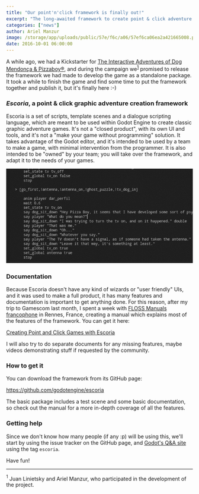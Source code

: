 ```yaml
---
title: "Our point'n'click framework is finally out!"
excerpt: "The long-awaited framework to create point & click adventure games, initially promised during the Kickstarter for The Interactive Adventures of Dog Mendonça and Pizzaboy®, is finally available. It is of course open source, and comes with a great manual written by Ariel Manzur and the FLOSS Manuals FR team."
categories: ["news"]
author: Ariel Manzur
image: /storage/app/uploads/public/57e/f6c/a06/57ef6ca06ea2a421665008.png
date: 2016-10-01 06:00:00
---
```


A while ago, we had a Kickstarter for [The Interactive Adventures of Dog Mendonça & Pizzaboy®](http://store.steampowered.com/app/330420/), and during the campaign we<sup><a href="#note-1">1</a></sup> promised to release the framework we had made to develop the game as a standalone package. It took a while to finish the game and find some time to put the framework together and publish it, but it's finally here :-)

### *Escoria*, a point & click graphic adventure creation framework

Escoria is a set of scripts, template scenes and a dialogue scripting language, which are meant to be used within Godot Engine to create classic graphic adventure games. It's not a "closed product", with its own UI and tools, and it's not a "make your game without programming" solution. It takes advantage of the Godot editor, and it's intended to be used by a team to make a game, with minimal intervention from the programmer. It is also intended to be "owned" by your team; you will take over the framework, and adapt it to the needs of your games.

![](/storage/app/media/escoria/esc.png)

### Documentation

Because Escoria doesn't have any kind of wizards or "user friendly" UIs, and it was used to make a full product, it has many features and documentation is important to get anything done. For this reason, after my trip to Gamescom last month, I spent a week with [FLOSS Manuals francophone](https://www.flossmanualsfr.net/) in Rennes, France, creating a manual which explains most of the features of the framework. You can get it here:

[Creating Point and Click Games with Escoria](https://fr.flossmanuals.net/creating-point-and-click-games-with-escoria/)

I will also try to do separate documents for any missing features, maybe videos demonstrating stuff if requested by the community.

### How to get it

You can download the framework from its GitHub page:

https://github.com/godotengine/escoria

The basic package includes a test scene and some basic documentation, so check out the manual for a more in-depth coverage of all the features.

### Getting help

Since we don't know how many people (if any :p) will be using this, we'll start by using the issue tracker on the GitHub page, and [Godot's Q&A site](https://godotengine.org/qa/) using the tag `escoria`.

Have fun!

---

<a name="note-1"><sup>1</sup></a> Juan Linietsky and Ariel Manzur, who participated in the development of the project.